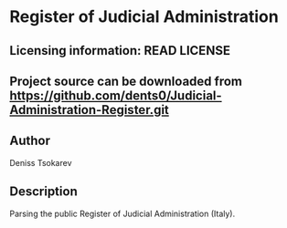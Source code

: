 Register of Judicial Administration
===================================
Licensing information: READ LICENSE
----
Project source can be downloaded from https://github.com/dents0/Judicial-Administration-Register.git
----
Author
------
Deniss Tsokarev

Description
-----------
Parsing the public Register of Judicial Administration (Italy).
